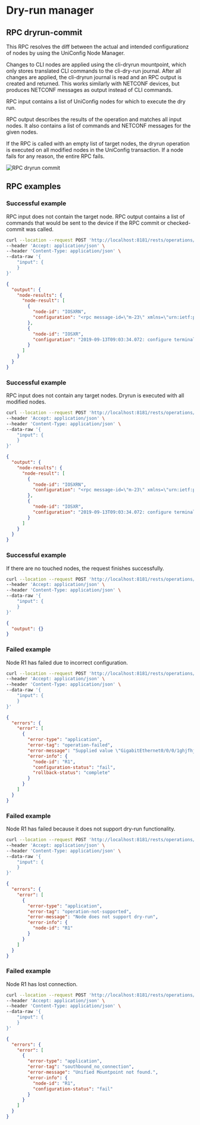# Dry-run manager

## RPC dryrun-commit

This RPC resolves the diff between the actual and intended configurationz of
nodes by using the UniConfig Node Manager.

Changes to CLI nodes are applied using the cli-dryrun mountpoint, which only
stores translated CLI commands to the cli-dry-run journal. After all changes are
applied, the cli-dryrun journal is read and an RPC output is created and
returned. This works similarly with NETCONF devices, but produces NETCONF
messages as output instead of CLI commands.

RPC input contains a list of UniConfig nodes for which to execute the dry run.

RPC output describes the results of the operation and matches all input nodes.
It also contains a list of commands and NETCONF messages for the given nodes.

If the RPC is called with an empty list of target nodes, the dryrun operation is
executed on all modified nodes in the UniConfig transaction. If a node fails for
any reason, the entire RPC fails.

![RPC dryrun commit](RPC_dry-run-RPC_dryrun_commit.svg)

## RPC examples

### Successful example

RPC input does not contain the target node. RPC output contains a list of
commands that would be sent to the device if the RPC commit or checked-commit
was called.

```bash RPC Request
curl --location --request POST 'http://localhost:8181/rests/operations/dryrun-manager:dryrun-commit' \
--header 'Accept: application/json' \
--header 'Content-Type: application/json' \
--data-raw '{
    "input": {
    }
}'
```

```json RPC Response, Status: 200
{
  "output": {
    "node-results": {
      "node-result": [
        {
          "node-id": "IOSXRN",
          "configuration": "<rpc message-id=\"m-23\" xmlns=\"urn:ietf:params:xml:ns:netconf:base:1.0\">\n<lock>\n<target>\n<candidate/>\n</target>\n</lock>\n</rpc>\n<rpc message-id=\"m-24\" xmlns=\"urn:ietf:params:xml:ns:netconf:base:1.0\">\n<get-config>\n<source>\n<candidate/>\n</source>\n<filter xmlns:ns0=\"urn:ietf:params:xml:ns:netconf:base:1.0\" ns0:type=\"subtree\">\n<interface-configurations xmlns=\"http://cisco.com/ns/yang/Cisco-IOS-XR-ifmgr-cfg\"&gt;\n&lt;interface-configuration&gt;\n&lt;active&gt;act&lt;/active&gt;\n&lt;interface-name&gt;GigabitEthernet0/0/0/1&lt;/interface-name&gt;\n&lt;/interface-configuration&gt;\n&lt;/interface-configurations&gt;\n&lt;/filter&gt;\n&lt;/get-config&gt;\n&lt;/rpc&gt;\n<rpc message-id=\"m-25\" xmlns=\"urn:ietf:params:xml:ns:netconf:base:1.0\">\n<edit-config>\n<target>\n<candidate/>\n</target>\n<config>\n<interface-configurations xmlns=\"http://cisco.com/ns/yang/Cisco-IOS-XR-ifmgr-cfg\"&gt;\n&lt;interface-configuration&gt;\n&lt;active&gt;act&lt;/active&gt;\n&lt;interface-name&gt;GigabitEthernet0/0/0/1&lt;/interface-name&gt;\n&lt;mtus/&gt;\n&lt;/interface-configuration&gt;\n&lt;/interface-configurations&gt;\n&lt;/config&gt;\n&lt;/edit-config&gt;\n&lt;/rpc&gt;\n<rpc message-id=\"m-26\" xmlns=\"urn:ietf:params:xml:ns:netconf:base:1.0\">\n<commit/>\n</rpc>\n<rpc message-id=\"m-27\" xmlns=\"urn:ietf:params:xml:ns:netconf:base:1.0\">\n<unlock>\n<target>\n<candidate/>\n</target>\n</unlock>\n</rpc>\n<rpc message-id=\"m-28\" xmlns=\"urn:ietf:params:xml:ns:netconf:base:1.0\">\n<lock>\n<target>\n<candidate/>\n</target>\n</lock>\n</rpc>\n<rpc message-id=\"m-29\" xmlns=\"urn:ietf:params:xml:ns:netconf:base:1.0\">\n<commit/>\n</rpc>\n<rpc message-id=\"m-30\" xmlns=\"urn:ietf:params:xml:ns:netconf:base:1.0\">\n<unlock>\n<target>\n<candidate/>\n</target>\n</unlock>\n</rpc>\n"
        },
        {
          "node-id": "IOSXR",
          "configuration": "2019-09-13T09:03:34.072: configure terminal\n2019-09-13T09:03:34.073: interface GigabitEthernet0/0/0/1fghgfhfh\nno shutdown\nroot\n\n2019-09-13T09:03:34.073: commit\n2019-09-13T09:03:34.074: end\n"
        }
      ]
    }
  }
}
```

### Successful example

RPC input does not contain any target nodes. Dryrun is executed with all
modified nodes.

```bash RPC Request
curl --location --request POST 'http://localhost:8181/rests/operations/dryrun-manager:dryrun-commit' \
--header 'Accept: application/json' \
--header 'Content-Type: application/json' \
--data-raw '{
    "input": {
    }
}'
```

```json RPC Response, Status: 200
{
  "output": {
    "node-results": {
      "node-result": [
        {
          "node-id": "IOSXRN",
          "configuration": "<rpc message-id=\"m-23\" xmlns=\"urn:ietf:params:xml:ns:netconf:base:1.0\">\n<lock>\n<target>\n<candidate/>\n</target>\n</lock>\n</rpc>\n<rpc message-id=\"m-24\" xmlns=\"urn:ietf:params:xml:ns:netconf:base:1.0\">\n<get-config>\n<source>\n<candidate/>\n</source>\n<filter xmlns:ns0=\"urn:ietf:params:xml:ns:netconf:base:1.0\" ns0:type=\"subtree\">\n<interface-configurations xmlns=\"http://cisco.com/ns/yang/Cisco-IOS-XR-ifmgr-cfg\"&gt;\n&lt;interface-configuration&gt;\n&lt;active&gt;act&lt;/active&gt;\n&lt;interface-name&gt;GigabitEthernet0/0/0/1&lt;/interface-name&gt;\n&lt;/interface-configuration&gt;\n&lt;/interface-configurations&gt;\n&lt;/filter&gt;\n&lt;/get-config&gt;\n&lt;/rpc&gt;\n<rpc message-id=\"m-25\" xmlns=\"urn:ietf:params:xml:ns:netconf:base:1.0\">\n<edit-config>\n<target>\n<candidate/>\n</target>\n<config>\n<interface-configurations xmlns=\"http://cisco.com/ns/yang/Cisco-IOS-XR-ifmgr-cfg\"&gt;\n&lt;interface-configuration&gt;\n&lt;active&gt;act&lt;/active&gt;\n&lt;interface-name&gt;GigabitEthernet0/0/0/1&lt;/interface-name&gt;\n&lt;mtus/&gt;\n&lt;/interface-configuration&gt;\n&lt;/interface-configurations&gt;\n&lt;/config&gt;\n&lt;/edit-config&gt;\n&lt;/rpc&gt;\n<rpc message-id=\"m-26\" xmlns=\"urn:ietf:params:xml:ns:netconf:base:1.0\">\n<commit/>\n</rpc>\n<rpc message-id=\"m-27\" xmlns=\"urn:ietf:params:xml:ns:netconf:base:1.0\">\n<unlock>\n<target>\n<candidate/>\n</target>\n</unlock>\n</rpc>\n<rpc message-id=\"m-28\" xmlns=\"urn:ietf:params:xml:ns:netconf:base:1.0\">\n<lock>\n<target>\n<candidate/>\n</target>\n</lock>\n</rpc>\n<rpc message-id=\"m-29\" xmlns=\"urn:ietf:params:xml:ns:netconf:base:1.0\">\n<commit/>\n</rpc>\n<rpc message-id=\"m-30\" xmlns=\"urn:ietf:params:xml:ns:netconf:base:1.0\">\n<unlock>\n<target>\n<candidate/>\n</target>\n</unlock>\n</rpc>\n"
        },
        {
          "node-id": "IOSXR",
          "configuration": "2019-09-13T09:03:34.072: configure terminal\n2019-09-13T09:03:34.073: interface GigabitEthernet0/0/0/1fghgfhfh\nno shutdown\nroot\n\n2019-09-13T09:03:34.073: commit\n2019-09-13T09:03:34.074: end\n"
        }
      ]
    }
  }
}
```

### Successful example

If there are no touched nodes, the request finishes successfully.

```bash RPC Request
curl --location --request POST 'http://localhost:8181/rests/operations/dryrun-manager:dryrun-commit' \
--header 'Accept: application/json' \
--header 'Content-Type: application/json' \
--data-raw '{
    "input": {
    }
}'
```

```json RPC Response, Status: 200
{
  "output": {}
}
```

### Failed example

Node R1 has failed due to incorrect configuration.

```bash RPC Request
curl --location --request POST 'http://localhost:8181/rests/operations/dryrun-manager:dryrun-commit' \
--header 'Accept: application/json' \
--header 'Content-Type: application/json' \
--data-raw '{
    "input": {
    }
}'
```

```json RPC Response, Status: 500
{
  "errors": {
    "error": [
      {
        "error-type": "application",
        "error-tag": "operation-failed",
        "error-message": "Supplied value \"GigabitEthernet0/0/0/1ghjfhjfhjfghj\" does not match required pattern \"^(([a-zA-Z0-9_]*\\d+/){3,4}\\d+)|(([a-zA-Z0-9_]*\\d+/){3,4}\\d+\\.\\d+)|(([a-zA-Z0-9_]*\\d+/){2}([a-zA-Z0-9_]*\\d+))|(([a-zA-Z0-9_]*\\d+/){2}([a-zA-Z0-9_]+))|([a-zA-Z0-9_-]*\\d+)|([a-zA-Z0-9_-]*\\d+\\.\\d+)|(mpls)|(dwdm)$\"",
        "error-info": {
          "node-id": "R1",
          "configuration-status": "fail",
          "rollback-status": "complete"
        }
      }
    ]
  }
}
```

### Failed example

Node R1 has failed because it does not support dry-run functionality.

```bash RPC Request
curl --location --request POST 'http://localhost:8181/rests/operations/dryrun-manager:dryrun-commit' \
--header 'Accept: application/json' \
--header 'Content-Type: application/json' \
--data-raw '{
    "input": {
    }
}'
```

```json RPC Response, Status: 501
{
  "errors": {
    "error": [
      {
        "error-type": "application",
        "error-tag": "operation-not-supported",
        "error-message": "Node does not support dry-run",
        "error-info": {
          "node-id": "R1"
        }
      }
    ]
  }
}
```

### Failed example

Node R1 has lost connection.

```bash RPC Request
curl --location --request POST 'http://localhost:8181/rests/operations/dryrun-manager:dryrun-commit' \
--header 'Accept: application/json' \
--header 'Content-Type: application/json' \
--data-raw '{
    "input": {
    }
}'
```

```json RPC Response, Status: 502
{
  "errors": {
    "error": [
      {
        "error-type": "application",
        "error-tag": "southbound_no_connection",
        "error-message": "Unified Mountpoint not found.",
        "error-info": {
          "node-id": "R1",
          "configuration-status": "fail"
        }
      }
    ]
  }
}
```

